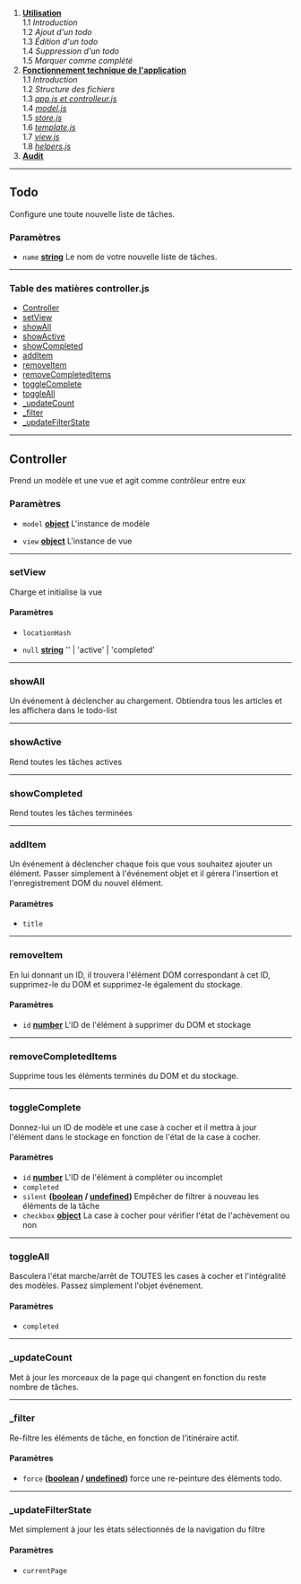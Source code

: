 1.  **[Utilisation](/todo-list-app/no_tech_use)** \
1.1 *Introduction* \
1.2 *Ajout d'un todo* \
1.3 *Édition d'un todo* \
1.4 *Suppression d'un todo* \
1.5 *Marquer comme complété*
2.  **[Fonctionnement technique de l'application](/todo-list-app/tech_use)** \
1.1 *Introduction* \
1.2 *Structure des fichiers* \
1.3 *[app.js et controlleur.js](/todo-list-app/use_tech_controller)* \
1.4 *[model.js](/todo-list-app/use_tech_model)* \
1.5 *[store.js](/todo-list-app/use_tech_store)* \
1.6 *[template.js](/todo-list-app/use_tech_temlplate)* \
1.7 *[view.js](/todo-list-app/use_tech_view)* \
1.8 *[helpers.js](/todo-list-app/use_tech_helpers)* 
3.  **[Audit](/todo-list-app/use_tech_audit)**

---

<!-- Generated by documentation.js. Update this documentation by updating the source code. -->

## Todo

Configure une toute nouvelle liste de tâches.

### Paramètres

*  `name`  **[string][3]** Le nom de votre nouvelle liste de tâches.

[1]: #todo
[2]: #paramètres

[3]: https://developer.mozilla.org/docs/Web/JavaScript/Reference/Global_Objects/String

<!-- Generated by documentation.js. Update this documentation by updating the source code. -->

---

### Table des matières controller.js

*  [Controller][1]
*  [setView][3]
*  [showAll][5]
*  [showActive][6]
*  [showCompleted][7]
*  [addItem][8]
*  [removeItem][10]
*  [removeCompletedItems][12]
*  [toggleComplete][13]
*  [toggleAll][15]
*  [\_updateCount][17]
*  [\_filter][18]
*  [\_updateFilterState][20]

---

## Controller

Prend un modèle et une vue et agit comme contrôleur entre eux

### Paramètres

*  `model`  **[object][22]** L'instance de modèle

*  `view`  **[object][22]** L'instance de vue

---

### setView

Charge et initialise la vue

#### Paramètres


*  `locationHash`

*  `null`  **[string][23]** '' | 'active' | 'completed'

---

### showAll

Un événement à déclencher au chargement. Obtiendra tous les articles et les affichera dans le
todo-list

---

### showActive

Rend toutes les tâches actives

---

### showCompleted

Rend toutes les tâches terminées

---

### addItem

Un événement à déclencher chaque fois que vous souhaitez ajouter un élément. Passer simplement à l'événement
objet et il gérera l'insertion et l'enregistrement DOM du nouvel élément.


#### Paramètres

*  `title`

---

### removeItem

En lui donnant un ID, il trouvera l'élément DOM correspondant à cet ID,
supprimez-le du DOM et supprimez-le également du stockage.


#### Paramètres

*  `id`  **[number][24]**  L'ID de l'élément à supprimer du DOM et stockage

---

### removeCompletedItems

Supprime tous les éléments terminés du DOM et du stockage.

---

### toggleComplete
  
Donnez-lui un ID de modèle et une case à cocher et il mettra à jour l'élément
dans le stockage en fonction de l'état de la case à cocher.



#### Paramètres

*  `id`  **[number][24]** L'ID de l'élément à compléter ou incomplet
*  `completed`
*  `silent`  **([boolean][25] / [undefined][26])** Empêcher de filtrer à nouveau les éléments de la tâche
*  `checkbox`  **[object][22]**  La case à cocher pour vérifier l'état de l'achèvement ou non

---

### toggleAll


Basculera l'état marche/arrêt de TOUTES les cases à cocher et l'intégralité des modèles.
Passez simplement l'objet événement.


#### Paramètres

*  `completed`

---

### \_updateCount

Met à jour les morceaux de la page qui changent en fonction du reste
nombre de tâches.

---

### \_filter

Re-filtre les éléments de tâche, en fonction de l'itinéraire actif.


#### Paramètres

*  `force`  **([boolean][25] / [undefined][26])** force une re-peinture des éléments todo.

---

### \_updateFilterState

Met simplement à jour les états sélectionnés de la navigation du filtre


#### Paramètres

*  `currentPage`

[1]: #controller

[2]: #Paramètres

[3]: #setview

[4]: #Paramètres-1

[5]: #showall

[6]: #showactive

[7]: #showcompleted

[8]: #additem

[9]: #Paramètres-2

[10]: #removeitem

[11]: #Paramètres-3

[12]: #removecompleteditems

[13]: #togglecomplete

[14]: #Paramètres-4

[15]: #toggleall

[16]: #Paramètres-5

[17]: #_updatecount

[18]: #_filter

[19]: #Paramètres-6

[20]: #_updatefilterstate

[21]: #Paramètres-7

[22]: https://developer.mozilla.org/docs/Web/JavaScript/Reference/Global_Objects/Object

[23]: https://developer.mozilla.org/docs/Web/JavaScript/Reference/Global_Objects/String

[24]: https://developer.mozilla.org/docs/Web/JavaScript/Reference/Global_Objects/Number

[25]: https://developer.mozilla.org/docs/Web/JavaScript/Reference/Global_Objects/Boolean

[26]: https://developer.mozilla.org/docs/Web/JavaScript/Reference/Global_Objects/undefined
